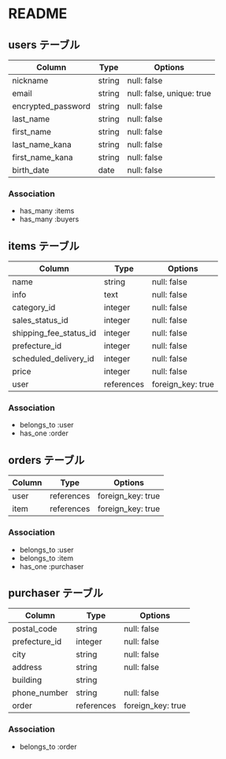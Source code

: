 # README

## users テーブル

| Column             | Type    | Options                   |
| ------------------ | ------- | ------------------------- |
| nickname           | string  | null: false               |
| email              | string  | null: false, unique: true |
| encrypted_password | string  | null: false               | <!-- 6文字以上半角英数字>
| last_name          | string  | null: false               | <!-- 全角かなカナ漢字>
| first_name         | string  | null: false               | <!-- 全角かなカナ漢字>
| last_name_kana     | string  | null: false               | <!-- 全角カナ>
| first_name_kana    | string  | null: false               | <!-- 全角カナ>
| birth_date         | date    | null: false               | 

### Association

- has_many :items
- has_many :buyers

## items テーブル

| Column                   | Type       | Options           |
| ------------------------ | ---------- | ----------------- |
| name                     | string     | null: false       | <!-- 40文字以内 >
| info                     | text       | null: false       | <!-- 1,000文字以内>
| category_id              | integer    | null: false       | <!-- active_hashのため.*_id, integer>
| sales_status_id          | integer    | null: false       |
| shipping_fee_status_id   | integer    | null: false       |
| prefecture_id            | integer    | null: false       |
| scheduled_delivery_id    | integer    | null: false       |
| price                    | integer    | null: false       | <!-- 値が300以上かつ9,999,999以下>
| user                     | references | foreign_key: true |

### Association

- belongs_to :user
- has_one :order

## orders テーブル

| Column         | Type       | Options           |
| -------------- | ---------- | ----------------- |
| user           | references | foreign_key: true |
| item           | references | foreign_key: true |

### Association

- belongs_to :user
- belongs_to :item
- has_one :purchaser

## purchaser テーブル

| Column         | Type       | Options           |
| -------------- | ---------- | ----------------- |
| postal_code    | string     | null: false       | <!-- 4文字目にハイフンが必要>
| prefecture_id  | integer    | null: false       |
| city           | string     | null: false       |
| address        | string     | null: false       |
| building       | string     |                   |
| phone_number   | string     | null: false       | <!-- 半角英数字9文字以上>
| order          | references | foreign_key: true |

### Association

- belongs_to :order